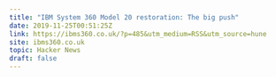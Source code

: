 ```yaml
---
title: "IBM System 360 Model 20 restoration: The big push"
date: 2019-11-25T00:51:25Z
link: https://ibms360.co.uk/?p=485&utm_medium=RSS&utm_source=hune
site: ibms360.co.uk
topic: Hacker News
draft: false
---
```

